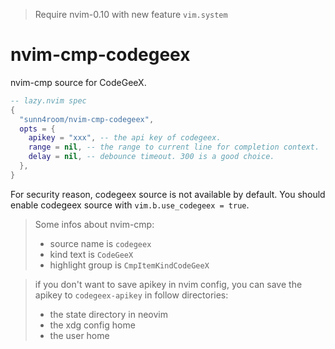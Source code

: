 > Require nvim-0.10 with new feature `vim.system`

# nvim-cmp-codegeex

nvim-cmp source for CodeGeeX.

```lua
-- lazy.nvim spec
{
  "sunn4room/nvim-cmp-codegeex",
  opts = {
    apikey = "xxx", -- the api key of codegeex.
    range = nil, -- the range to current line for completion context.
    delay = nil, -- debounce timeout. 300 is a good choice.
  },
}
```

For security reason, codegeex source is not available by default. You should enable codegeex source with `vim.b.use_codegeex = true`.

> Some infos about nvim-cmp:
>
> -   source name is `codegeex`
> -   kind text is `CodeGeeX`
> -   highlight group is `CmpItemKindCodeGeeX`

> if you don't want to save apikey in nvim config, you can save the apikey to `codegeex-apikey` in follow directories:
>
> -   the state directory in neovim
> -   the xdg config home
> -   the user home
